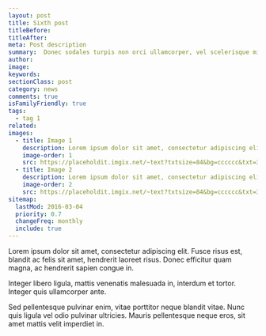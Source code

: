 ```yaml
---
layout: post
title: Sixth post
titleBefore:
titleAfter:
meta: Post description
summary:  Donec sodales turpis non orci ullamcorper, vel scelerisque mi porta. Proin scelerisque viverra ante. Aenean et urna sem.
author:
image:
keywords:
sectionClass: post
category: news
comments: true
isFamilyFriendly: true
tags:
  - tag 1
related:
images:
  - title: Image 1
    description: Lorem ipsum dolor sit amet, consectetur adipiscing elit.
    image-order: 1
    src: https://placeholdit.imgix.net/~text?txtsize=84&bg=cccccc&txt=320x477&w=320&h=477
  - title: Image 2
    description: Lorem ipsum dolor sit amet, consectetur adipiscing elit.
    image-order: 2
    src: https://placeholdit.imgix.net/~text?txtsize=84&bg=cccccc&txt=320x477&w=320&h=477
sitemap:
  lastMod: 2016-03-04
  priority: 0.7
  changeFreq: monthly
  include: true
---
```


Lorem ipsum dolor sit amet, consectetur adipiscing elit. Fusce risus est, blandit ac felis sit amet, hendrerit laoreet risus. Donec efficitur quam magna, ac hendrerit sapien congue in.

Integer libero ligula, mattis venenatis malesuada in, interdum et tortor. Integer quis ullamcorper ante.

Sed pellentesque pulvinar enim, vitae porttitor neque blandit vitae. Nunc quis ligula vel odio pulvinar ultricies. Mauris pellentesque neque eros, sit amet mattis velit imperdiet in.
